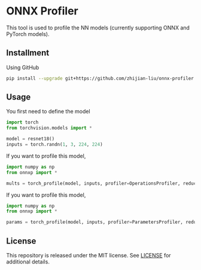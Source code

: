 # ONNX Profiler

This tool is used to profile the NN models (currently supporting ONNX and PyTorch models).

## Installment

Using GitHub

```bash
pip install --upgrade git+https://github.com/zhijian-liu/onnx-profiler.git
```

## Usage

You first need to define the model

```python
import torch
from torchvision.models import *

model = resnet18()
inputs = torch.randn(1, 3, 224, 224)
```

If you want to profile this model,

```python
import numpy as np
from onnxp import *

mults = torch_profile(model, inputs, profiler=OperationsProfiler, reduction=np.sum, verbose=True)
```

If you want to profile this model,

```python
import numpy as np
from onnxp import *

params = torch_profile(model, inputs, profiler=ParametersProfiler, reduction=np.sum, verbose=True)
```

## License

This repository is released under the MIT license. See [LICENSE](LICENSE) for additional details.
